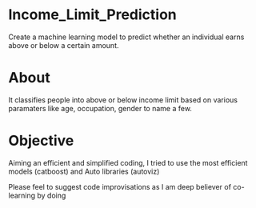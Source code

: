 # Income_Limit_Prediction
Create a machine learning model to predict whether an individual earns above or below a certain amount.

# About
It classifies people into above or below income limit based on various paramaters like age, occupation, gender to name a few.

# Objective
Aiming an efficient and simplified coding, I tried to use the most efficient models (catboost) and Auto libraries (autoviz)

Please feel to suggest code improvisations as I am deep believer of co-learning by doing
